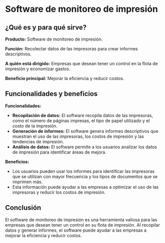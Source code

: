 # Software de monitoreo de impresión

## ¿Qué es y para qué sirve?

**Producto:** Software de monitoreo de impresión.

**Función:** Recolectar datos de las impresoras para crear informes descriptivos.

**A quién está dirigido:** Empresas que desean tener un control en la flota de impresión y economizar gastos.

**Beneficio principal:** Mejorar la eficiencia y reducir costos.

## Funcionalidades y beneficios

**Funcionalidades:**

* **Recopilación de datos:** El software recopila datos de las impresoras, como el número de páginas impresas, el tipo de papel utilizado y el costo de la impresión.
* **Generación de informes:** El software genera informes descriptivos que muestran el uso de las impresoras, los costos de impresión y las tendencias de impresión.
* **Análisis de datos:** El software permite a los usuarios analizar los datos de impresión para identificar áreas de mejora.

**Beneficios:**

* Los usuarios pueden usar los informes para identificar las impresoras que se utilizan con mayor frecuencia y los tipos de documentos que se imprimen más.
* Esta información puede ayudar a las empresas a optimizar el uso de las impresoras y reducir los costos de impresión.

## Conclusión

El software de monitoreo de impresión es una herramienta valiosa para las empresas que desean tener un control en su flota de impresión. Al recopilar datos y generar informes, el software puede ayudar a las empresas a mejorar la eficiencia y reducir costos.

